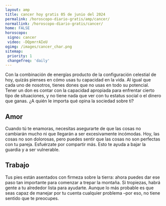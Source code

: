 ```yaml
---
layout: amp
title: cancer hoy gratis 05 de junio del 2024 
permalink: /horoscopo-diario-gratis/amp/cancer/
normallink: /horoscopo-diario-gratis/cancer/
home: FALSE
horoscopo:
 signo: cancer
 video: -DQpmrrAIeU
ogimg: /images/cancer_char.png
sitemap:
 priority: 1
 changefreq: 'daily'
---
```



Con la combinación de energías producto de la configuración celestial de hoy, quizás pienses en cómo usas tu capacidad en la vida. Al igual que cada uno de nosotros, tienes dones que no usas en todo su potencial. Tener un don es contar con la capacidad apropiada para enfrentar cierto tipo de situaciones, y no tiene nada que ver con tu estatus social o el dinero que ganas. ¿A quién le importa qué opina la sociedad sobre ti?

## Amor

Cuando tú te enamoras, necesitas asegurarte de que las cosas no cambiarán mucho ni que llegarán a ser excesivamente incómodas. Hoy, las cosas no son dolorosas, pero puedes sentir que las cosas no son perfectas con tu pareja. Esfuérzate por compartir más. Esto te ayuda a bajar la guardia y a ser vulnerable.

## Trabajo

Tus pies están asentados con firmeza sobre la tierra: ahora puedes dar ese paso tan importante para comenzar a trepar la montaña. Si tropiezas, habrá gente a tu alrededor lista para ayudarte. Aunque lo más probable es que seas capaz de manejar por tu cuenta cualquier problema –por eso, no tiene sentido que te preocupes.
